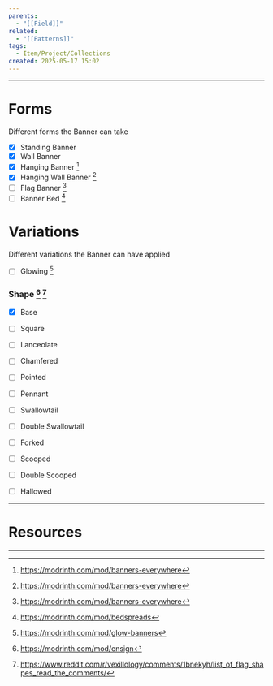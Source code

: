 ```yaml
---
parents:
  - "[[Field]]"
related:
  - "[[Patterns]]"
tags:
  - Item/Project/Collections
created: 2025-05-17 15:02
---
```

___
# Forms
Different forms the Banner can take
- [x] Standing Banner
- [x] Wall Banner
- [x] Hanging Banner [^1]
- [x] Hanging Wall Banner [^1]
- [ ] Flag Banner [^1]
- [ ] Banner Bed [^5]
# Variations
Different variations the Banner can have applied
- [ ] Glowing [^3]
### Shape [^2] [^4]
- [x] Base
- [ ] Square

- [ ] Lanceolate
- [ ] Chamfered
- [ ] Pointed
- [ ] Pennant
- [ ] Swallowtail
- [ ] Double Swallowtail
- [ ] Forked

- [ ] Scooped
- [ ] Double Scooped
- [ ] Hallowed

___
# Resources
[^1]: https://modrinth.com/mod/banners-everywhere
[^2]: https://modrinth.com/mod/ensign
[^3]: https://modrinth.com/mod/glow-banners
[^4]: https://www.reddit.com/r/vexillology/comments/1bnekyh/list_of_flag_shapes_read_the_comments/
[^5]: https://modrinth.com/mod/bedspreads
___